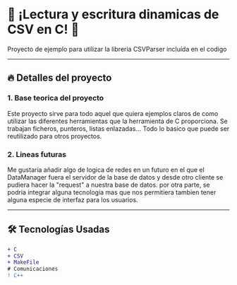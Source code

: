 # 🌟 ¡Lectura y escritura dinamicas de CSV en C! 🌟

Proyecto de ejemplo para utilizar la libreria CSVParser incluída en el codigo

---

## 🔥 **Detalles del proyecto**

### 1. Base teorica del proyecto
Este proyecto sirve para todo aquel que quiera ejemplos claros de como utilizar las diferentes herramientas que la herramienta de C proporciona. Se trabajan ficheros, punteros, listas enlazadas... Todo lo basico que puede ser reutilizado para otros proyectos. 

### 2. Lineas futuras
Me gustaría añadir algo de logica de redes en un futuro en el que el DataManager fuera el servidor de la base de datos y desde otro cliente se pudiera hacer la "request" a nuestra base de datos. por otra parte, se podria integrar alguna tecnologia mas que nos permitiera tambien tener alguna especie de interfaz para los usuarios. 

---

## 🛠 **Tecnologías Usadas**
```diff
+ C
+ CSV
+ MakeFile
# Comunicaciones
! C++